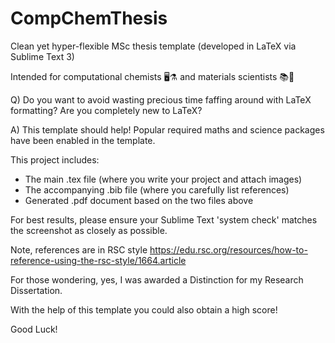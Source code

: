 # CompChemThesis
Clean yet hyper-flexible MSc thesis template (developed in LaTeX via Sublime Text 3) 

Intended for computational chemists 🖥️⚗️ and materials scientists 📚🥼

Q) Do you want to avoid wasting precious time faffing around with LaTeX formatting? Are you completely new to LaTeX? 

A) This template should help! Popular required maths and science packages have been enabled in the template.

This project includes:
- The main .tex file (where you write your project and attach images)
- The accompanying .bib file (where you carefully list references)
- Generated .pdf document based on the two files above

For best results, please ensure your Sublime Text 'system check' matches the screenshot as closely as possible.

Note, references are in RSC style https://edu.rsc.org/resources/how-to-reference-using-the-rsc-style/1664.article

For those wondering, yes, I was awarded a Distinction for my Research Dissertation. 

With the help of this template you could also obtain a high score!

Good Luck!
